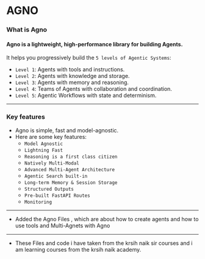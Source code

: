 # AGNO

### What is Agno

#### Agno is a lightweight, high-performance library for building Agents.

It helps you progressively build the `5 levels of Agentic Systems`:

- `Level 1`: Agents with tools and instructions.
- `Level 2`: Agents with knowledge and storage.
- `Level 3`: Agents with memory and reasoning.
- `Level 4`: Teams of Agents with collaboration and coordination.
- `Level 5`: Agentic Workflows with state and determinism.
--------------------------------------------------------------------------------------------------
### Key features
- Agno is simple, fast and model-agnostic.
- Here are some key features:
  - `Model Agnostic` 
  - `Lightning Fast` 
  - `Reasoning is a first class citizen`
  - `Natively Multi-Modal`
  - `Advanced Multi-Agent Architecture`
  - `Agentic Search built-in`
  - `Long-term Memory & Session Storage`
  - `Structured Outputs`
  - `Pre-built FastAPI Routes`
  - `Monitoring`
---------------------------------------------------------------------------------------------------
- Added the Agno Files , which are about how to create agents and how to use tools and Multi-Agnets with Agno
----------------------------------------------------------------------------------------------------
- These Files and code i have taken from the krsih naik sir courses and i am learning courses from the krsih naik academy.
